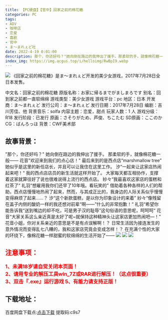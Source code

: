```yaml
---
title: 【PC硬盘】【官中】回家之前的棉花糖
categories: PC
tags:
- ADV
- 咖啡店
- 恋爱
- 喜剧
- 官中
- ま～まれぇど社
date: 2022-4-19 0:01:00
description: 那个，你还好吗？"她向倒在路边的我伸出了援手。那柔软的手，就像棉花糖一般——花音"欢迎来到我们的点心店！
index_img: https://img.acgus.top/i/helloimg/RwBpI9.webp
---
```

![](https://img.acgus.top/i/helloimg/RwBpI9.webp)
《回家之前的棉花糖》是ま～まれぇど开发的美少女游戏，2017年7月28日全日本发售。

中文名：回家之前的棉花糖
原版名称：お家に帰るまでがましまろです
别名：回到家之前都一直软绵绵
游戏类型：美少女游戏
游戏平台：pc
地区：日本
开发商：ま～まれぇど
发行公司：ま～まれぇど
发行日期：2017年7月28日
编剧：吉川芳佳、他
背景音乐：solfa
内容主题：恋爱，甜点
玩家人数：1 人
游戏分级：R18
发行阶段：已发行
原画：さそりがため、芦俊、ちこたむ
SD原画：ここのか
CG：ばんろっほ
背景：CWF美术部

## **故事背景：**
"那个，你还好吗？"
她向倒在路边的我伸出了援手。
那柔软的手，就像棉花糖一般——
花音"欢迎来到我们的点心店！"
最后来到的是西点店“marshmallow tree”
她似乎是这里的新任店长，并且可以让我住在这里工作。
汐“一起来让这家店热闹起来吧！“
我的西点店店员的新生活就这样开始了。
大家每天都互相协作，支撑着这家就算往好了说也很难说得上流行的西点店。
紗々“我最喜欢这家店的蛋糕和红茶了“
礼羽“想雇用我你们还早了10年哦。看玩笑的”
借助着各种各样的人们的帮助，西点店慢慢地热闹了起来，然而，与其成正比的，我身边的人际关系似乎慢慢变得麻烦了起来……？
汐“这个新款蛋糕，是以你为印象设计的来着”
紗々“像残留在盖子内侧的酸奶一样的我还想对前辈“啊——”什么的非常抱歉！“
礼羽“希望你能告诉我“送到嘴边的却不吃，可是男子汉的耻辱”这句俗语的意思呢，呵呵呵“
花音“大家关系这么亲近真是太好了呢~就保持这种精神头让这家店更加热闹吧—！”
花音小姐，你对关系亲近的意思是不是有点误解啊！？
日常生活因为接连发生的意外情况而变得乱七八糟的，我和这家店究竟会变成怎样！？
在充满个性的大家的环绕下，像棉花糖一样甜蜜的软绵绵的生活开始了——
![](https://img.acgus.top/i/helloimg/RwB7RX.webp)
![](https://img.acgus.top/i/helloimg/RwBDAg.webp)
![](https://img.acgus.top/i/helloimg/RwBINM.webp)



## <font color=#FF0000 >注意事项：</font>
<font color=#FF0000 size=3><b>1、未满18岁请自觉关闭本页面！  
2、请用专业的解压工具win_7Z或RAR进行解压！（这点很重要）           
3、双击『.exe』运行游戏
5、有能力请支持正版！</b></font>

## 下载地址：
百度网盘下载点:[点击下载](https://pan.baidu.com/s/1nJVZx2yqLHBnEP4SJtN-fQ?pwd=c9s7) 提取码:c9s7